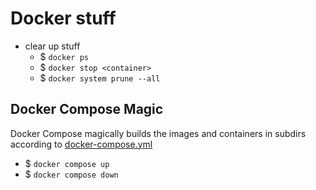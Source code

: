# Docker stuff
- clear up stuff
    - $ `docker ps`
    - $ `docker stop <container>`
    - $ `docker system prune --all`

## Docker Compose Magic
Docker Compose magically builds the images and containers in subdirs according to [docker-compose.yml](docker-compose.yml)
- $ `docker compose up`
- $ `docker compose down`

